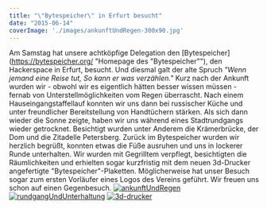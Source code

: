 ```yaml
---
title: "\"Bytespeicher\" in Erfurt besucht"
date: "2015-06-14"
coverImage: './images/ankunftUndRegen-300x90.jpg'
---
```


Am Samstag hat unsere achtköpfige Delegation den [Bytespeicher](https://bytespeicher.org/ "Homepage des "Bytespeicher""), den Hackerspace in Erfurt, besucht. Und diesmal galt der alte Spruch _"Wenn jemand eine Reise tut, So kann er was verzählen."_ Kurz nach der Ankunft wurden wir - obwohl wir es eigentlich hätten besser wissen müssen - fernab von Unterstellmöglichkeiten vom Regen überrascht. Nach einem Hauseingangstaffellauf konnten wir uns dann bei russischer Küche und unter freundlicher Bereitstellung von Handtüchern stärken. Als sich dann wieder die Sonne zeigte, haben wir uns während eines Stadtrundgangs wieder getrocknet. Besichtigt wurden unter Anderem die Krämerbrücke, der Dom und die Zitadelle Petersberg. Zurück im Bytespeicher wurden wir herzlich begrüßt, konnten etwas die Füße ausruhen und uns in lockerer Runde unterhalten. Wir wurden mit Gegrilltem verpflegt, besichtigten die Räumlichkeiten und erhielten sogar kurzfristig mit dem neuen 3d-Drucker angefertigte "Bytespeicher"-Plaketten. Möglicherweise hat unser Besuch sogar zum ersten Vorläufer eines Logos des Vereins geführt. Wir freuen uns schon auf einen Gegenbesuch. [![ankunftUndRegen](../images/ankunftUndRegen-300x90.jpg)](https://hackzogtum-coburg.de/wp-content/uploads/2015/06/ankunftUndRegen.jpg) [![rundgangUndUnterhaltung](../images/rundgangUndUnterhaltung-300x80.jpg)](https://hackzogtum-coburg.de/wp-content/uploads/2015/06/rundgangUndUnterhaltung.jpg) [![3d-drucker](../images/3d-drucker-300x190.jpg)](https://hackzogtum-coburg.de/wp-content/uploads/2015/06/3d-drucker.jpg)
